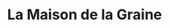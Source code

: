---
title: "La Maison de la Graine"
url: /aix-en-provence/la-maison-de-la-graine/
shop: cannabis
---